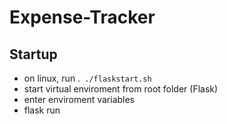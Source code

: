 # Expense-Tracker

## Startup
- on linux, run .``` ./flaskstart.sh```
- start virtual enviroment from root folder (Flask)
- enter enviroment variables
- flask run

